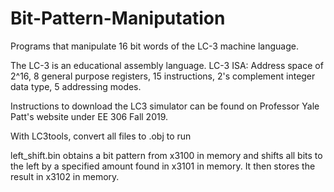 # Bit-Pattern-Maniputation
Programs that manipulate 16 bit words of the LC-3 machine language.

The LC-3 is an educational assembly language.
LC-3 ISA: Address space of 2^16, 8 general purpose registers, 15 instructions, 2's complement integer data type, 5 addressing modes.

Instructions to download the LC3 simulator can be found on Professor Yale Patt's website under EE 306 Fall 2019.

With LC3tools, convert all files to .obj to run

left_shift.bin obtains a bit pattern from x3100 in memory and shifts all bits to the left by a specified amount found in x3101 in memory. It then stores the result in x3102 in memory.
